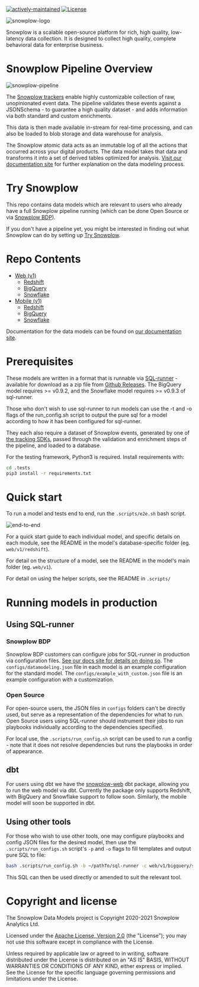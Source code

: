 [![actively-maintained]][tracker-classificiation] [![License][license-image]][license]

![snowplow-logo](media/snowplow_logo.png)

Snowplow is a scalable open-source platform for rich, high quality, low-latency data collection. It is designed to collect high quality, complete behavioral data for enterprise business.

# Snowplow Pipeline Overview

![snowplow-pipeline](media/snowplow_architecture.png)

The [Snowplow trackers][tracker-docs] enable highly customizable collection of raw, unopinionated event data. The pipeline validates these events against a JSONSchema - to guarantee a high quality dataset - and adds information via both standard and custom enrichments.

This data is then made available in-stream for real-time processing, and can also be loaded to blob storage and data warehouse for analysis.

The Snowplow atomic data acts as an immutable log of all the actions that occurred across your digital products. The data model takes that data and transforms it into a set of derived tables optimized for analysis. [Visit our documentation site][docs-what-is-dm] for further explanation on the data modeling process.

# Try Snowplow

This repo contains data models which are relevant to users who already have a full Snowplow pipeline running (which can be done Open Source or via [Snowplow BDP](https://snowplow.io/snowplow-bdp/)).

If you don't have a pipeline yet, you might be interested in finding out what Snowplow can do by setting up [Try Snowplow](https://try.snowplowanalytics.com/?utm_source=github&utm_medium=post&utm_campaign=try-snowplow).

# Repo Contents

- [Web (v1)](web/v1)
  - [Redshift](web/v1/redshift)
  - [BigQuery](web/v1/bigquery)
  - [Snowflake](web/v1/snowflake)
- [Mobile (v1)](mobile/v1)
  - [Redshift](mobile/v1/redshift)
  - [BigQuery](mobile/v1/bigquery)
  - [Snowflake](mobile/v1/snowflake)

Documentation for the data models can be found on [our documentation site][docs-data-models].

# Prerequisites

These models are written in a format that is runnable via [SQL-runner][sql-runner] - available for download as a zip file from [Github Releases][sql-runner-github]. The BigQuery model requires >= v0.9.2, and the Snowflake model requires >= v0.9.3 of sql-runner.

Those who don't wish to use sql-runner to run models can use the -t and -o flags of the run_config.sh script to output the pure sql for a model according to how it has been configured for sql-runner.

They each also require a dataset of Snowplow events, generated by one of [the tracking SDKs][tracker-docs], passed through the validation and enrichment steps of the pipeline, and loaded to a database.

For the testing framework, Python3 is required. Install requirements with:

```bash
cd .tests
pip3 install -r requirements.txt
```

# Quick start

To run a model and tests end to end, run the `.scripts/e2e.sh` bash script.

![end-to-end](media/e2e.gif)

For a quick start guide to each individual model, and specific details on each module, see the README in the model's database-specific folder (eg. `web/v1/redshift`).

For detail on the structure of a model, see the README in the model's main folder (eg. `web/v1`).

For detail on using the helper scripts, see the README in `.scripts/`

# Running models in production

## Using SQL-runner

### Snowplow BDP

Snowplow BDP customers can configure jobs for SQL-runner in production via configuration files. [See our docs site for details on doing so](https://docs.snowplow.io/docs/modeling-your-data/configuring-and-running-data-models-via-snowplow-bdp/). The `configs/datamodeling.json` file in each model is an example configuration for the standard model. The `configs/example_with_custom.json` file is an example configuration with a customization.

### Open Source

For open-source users, the JSON files in `configs` folders can't be directly used, but serve as a representation of the dependencies for what to run. Open Source users using SQL-runner should instrument their jobs to run playbooks individually according to the dependencies specified.

For local use, the `.scripts/run_config.sh` script can be used to run a config - note that it does not resolve dependencies but runs the playbooks in order of appearance.

## dbt

For users using dbt we have the [snowplow-web](https://github.com/snowplow/dbt-snowplow-web) dbt package, allowing you to run the web model via dbt. Currently the package only supports Redshift, with BigQuery and Snowflake support to follow soon. Similarly, the mobile model will soon be supported in dbt.

## Using other tools

For those who wish to use other tools, one may configure playbooks and config JSON files for the desired model, then use the `.scripts/run_configs.sh` script's `-p` and `-o` flags to fill templates and output pure SQL to file:

```bash
bash .scripts/run_config.sh -b ~/pathTo/sql-runner -c web/v1/bigquery/sql-runner/configs/example_with_custom.json -p -o tmp/sql;
```

This SQL can then be used directly or amended to suit the relevant tool.

# Copyright and license

The Snowplow Data Models project is Copyright 2020-2021 Snowplow Analytics Ltd.

Licensed under the [Apache License, Version 2.0][license] (the "License");
you may not use this software except in compliance with the License.

Unless required by applicable law or agreed to in writing, software
distributed under the License is distributed on an "AS IS" BASIS,
WITHOUT WARRANTIES OR CONDITIONS OF ANY KIND, either express or implied.
See the License for the specific language governing permissions and
limitations under the License.

[license]: http://www.apache.org/licenses/LICENSE-2.0
[license-image]: http://img.shields.io/badge/license-Apache--2-blue.svg?style=flat
[tracker-classificiation]: https://docs.snowplow.io/docs/collecting-data/collecting-from-own-applications/tracker-maintenance-classification/
[actively-maintained]: https://img.shields.io/static/v1?style=flat&label=Snowplow&message=Actively%20Maintained&color=6638b8&labelColor=9ba0aa&logo=data:image/png;base64,iVBORw0KGgoAAAANSUhEUgAAABAAAAAQCAMAAAAoLQ9TAAAAeFBMVEVMaXGXANeYANeXANZbAJmXANeUANSQAM+XANeMAMpaAJhZAJeZANiXANaXANaOAM2WANVnAKWXANZ9ALtmAKVaAJmXANZaAJlXAJZdAJxaAJlZAJdbAJlbAJmQAM+UANKZANhhAJ+EAL+BAL9oAKZnAKVjAKF1ALNBd8J1AAAAKHRSTlMAa1hWXyteBTQJIEwRgUh2JjJon21wcBgNfmc+JlOBQjwezWF2l5dXzkW3/wAAAHpJREFUeNokhQOCA1EAxTL85hi7dXv/E5YPCYBq5DeN4pcqV1XbtW/xTVMIMAZE0cBHEaZhBmIQwCFofeprPUHqjmD/+7peztd62dWQRkvrQayXkn01f/gWp2CrxfjY7rcZ5V7DEMDQgmEozFpZqLUYDsNwOqbnMLwPAJEwCopZxKttAAAAAElFTkSuQmCC

[tracker-docs]: https://docs.snowplow.io/docs/collecting-data/collecting-from-own-applications/
[docs-what-is-dm]: https://docs.snowplow.io/docs/modeling-your-data/what-is-data-modeling/
[docs-data-models]: https://docs.snowplow.io/docs/modeling-your-data/

[sql-runner]: https://github.com/snowplow/sql-runner
[sql-runner-github]: https://github.com/snowplow/sql-runner/releases/
